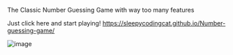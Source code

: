 The Classic Number Guessing Game with way too many features

Just click here and start playing! https://sleepycodingcat.github.io/Number-guessing-game/

![image](https://github.com/user-attachments/assets/8785c5b0-84c3-474c-a9cf-0096f8166a29)
